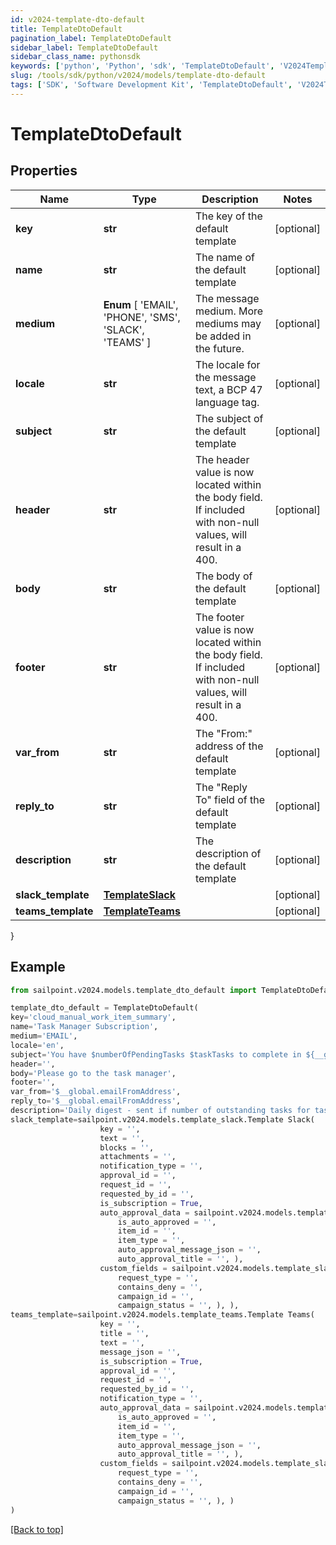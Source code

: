 ```yaml
---
id: v2024-template-dto-default
title: TemplateDtoDefault
pagination_label: TemplateDtoDefault
sidebar_label: TemplateDtoDefault
sidebar_class_name: pythonsdk
keywords: ['python', 'Python', 'sdk', 'TemplateDtoDefault', 'V2024TemplateDtoDefault'] 
slug: /tools/sdk/python/v2024/models/template-dto-default
tags: ['SDK', 'Software Development Kit', 'TemplateDtoDefault', 'V2024TemplateDtoDefault']
---
```


# TemplateDtoDefault


## Properties

Name | Type | Description | Notes
------------ | ------------- | ------------- | -------------
**key** | **str** | The key of the default template | [optional] 
**name** | **str** | The name of the default template | [optional] 
**medium** |  **Enum** [  'EMAIL',    'PHONE',    'SMS',    'SLACK',    'TEAMS' ] | The message medium. More mediums may be added in the future. | [optional] 
**locale** | **str** | The locale for the message text, a BCP 47 language tag. | [optional] 
**subject** | **str** | The subject of the default template | [optional] 
**header** | **str** | The header value is now located within the body field. If included with non-null values, will result in a 400. | [optional] 
**body** | **str** | The body of the default template | [optional] 
**footer** | **str** | The footer value is now located within the body field. If included with non-null values, will result in a 400. | [optional] 
**var_from** | **str** | The \"From:\" address of the default template | [optional] 
**reply_to** | **str** | The \"Reply To\" field of the default template | [optional] 
**description** | **str** | The description of the default template | [optional] 
**slack_template** | [**TemplateSlack**](template-slack) |  | [optional] 
**teams_template** | [**TemplateTeams**](template-teams) |  | [optional] 
}

## Example

```python
from sailpoint.v2024.models.template_dto_default import TemplateDtoDefault

template_dto_default = TemplateDtoDefault(
key='cloud_manual_work_item_summary',
name='Task Manager Subscription',
medium='EMAIL',
locale='en',
subject='You have $numberOfPendingTasks $taskTasks to complete in ${__global.productName}.',
header='',
body='Please go to the task manager',
footer='',
var_from='$__global.emailFromAddress',
reply_to='$__global.emailFromAddress',
description='Daily digest - sent if number of outstanding tasks for task owner > 0',
slack_template=sailpoint.v2024.models.template_slack.Template Slack(
                    key = '', 
                    text = '', 
                    blocks = '', 
                    attachments = '', 
                    notification_type = '', 
                    approval_id = '', 
                    request_id = '', 
                    requested_by_id = '', 
                    is_subscription = True, 
                    auto_approval_data = sailpoint.v2024.models.template_slack_auto_approval_data.TemplateSlack_autoApprovalData(
                        is_auto_approved = '', 
                        item_id = '', 
                        item_type = '', 
                        auto_approval_message_json = '', 
                        auto_approval_title = '', ), 
                    custom_fields = sailpoint.v2024.models.template_slack_custom_fields.TemplateSlack_customFields(
                        request_type = '', 
                        contains_deny = '', 
                        campaign_id = '', 
                        campaign_status = '', ), ),
teams_template=sailpoint.v2024.models.template_teams.Template Teams(
                    key = '', 
                    title = '', 
                    text = '', 
                    message_json = '', 
                    is_subscription = True, 
                    approval_id = '', 
                    request_id = '', 
                    requested_by_id = '', 
                    notification_type = '', 
                    auto_approval_data = sailpoint.v2024.models.template_slack_auto_approval_data.TemplateSlack_autoApprovalData(
                        is_auto_approved = '', 
                        item_id = '', 
                        item_type = '', 
                        auto_approval_message_json = '', 
                        auto_approval_title = '', ), 
                    custom_fields = sailpoint.v2024.models.template_slack_custom_fields.TemplateSlack_customFields(
                        request_type = '', 
                        contains_deny = '', 
                        campaign_id = '', 
                        campaign_status = '', ), )
)

```
[[Back to top]](#) 

